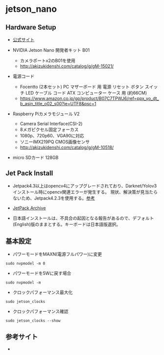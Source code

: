 # jetson_nano

## Hardware Setup

- [公式サイト](https://developer.nvidia.com/embedded/learn/get-started-jetson-nano-devkit)

- NVIDIA Jetson Nano 開発者キット B01
  - カメラポートx2のB01を使用
  - http://akizukidenshi.com/catalog/g/gM-15021/

- 電源コード
  - Focentto (2本セット) PC マザーボード 用 電源 リセット ボタン スイッチ LED ケーブル コード ATX コンピューター ケース 用 (約66CM)
  - https://www.amazon.co.jp/gp/product/B07C7TPWJ6/ref=ppx_yo_dt_b_asin_title_o02_s00?ie=UTF8&psc=1

- Raspberry Piカメラモジュール V2
  - Camera Serial Interface(CSI-2)
  - 8メガピクセル固定フォーカス
  - 1080p、720p60、VGA90に対応
  - ソニーIMX219PQ CMOS画像センサ
  - http://akizukidenshi.com/catalog/g/gM-10518/

- micro SDカード 128GB

## Jet Pack Install
  - Jetpack4.3以上はopencv4にアップグレードされており、Darknet/Yolov3インストール時にopencv関連エラーが発生する。
    現状、解決策が見当たらないため、Jetpack4.2.3を使用する。[参考](https://qiita.com/nabion/items/8ae33dcaa336e67990b1)
  - [JetPack Archive](https://developer.nvidia.com/embedded/jetpack-archive)
  
  - 日本語インストールは、不具合の起因となる報告があるので、デフォルト(English)版のままとする。キーボードは日本語版選択。
  
## 基本設定

 - パワーモードをMAXN(電源フルパワー)に変更
 
 `sudo nvpmodel -m 0`
 - パワーモードを5Wに戻す場合
 
 `sudo nvpmodel -m `
 - クロックパフォーマンス最大化
 
 `sudo jetson_clocks`
 - クロックパフォーマンス確認
 
 `sudo jetson_clocks --show`
 
## 参考サイト

- 
